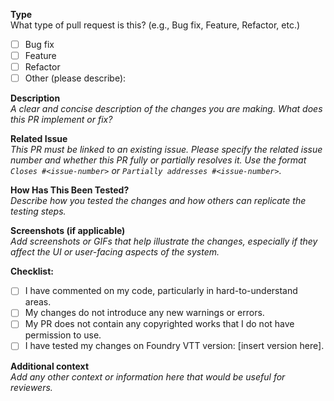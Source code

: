 <!--
For Work In Progress Pull Requests, please use the Draft PR feature.
See https://github.blog/2019-02-14-introducing-draft-pull-requests/ for further details.
-->

**Type**  
What type of pull request is this? (e.g., Bug fix, Feature, Refactor, etc.)

- [ ] Bug fix
- [ ] Feature
- [ ] Refactor
- [ ] Other (please describe):

**Description**  
_A clear and concise description of the changes you are making. What does this PR implement or fix?_

**Related Issue**  
_This PR must be linked to an existing issue. Please specify the related issue number and whether this PR fully or partially resolves it. Use the format `Closes #<issue-number>` or `Partially addresses #<issue-number>`._

**How Has This Been Tested?**  
_Describe how you tested the changes and how others can replicate the testing steps._

**Screenshots (if applicable)**  
_Add screenshots or GIFs that help illustrate the changes, especially if they affect the UI or user-facing aspects of the system._

**Checklist:**  
- [ ] I have commented on my code, particularly in hard-to-understand areas.
- [ ] My changes do not introduce any new warnings or errors.
- [ ] My PR does not contain any copyrighted works that I do not have permission to use.
- [ ] I have tested my changes on Foundry VTT version: [insert version here].

**Additional context**  
_Add any other context or information here that would be useful for reviewers._
